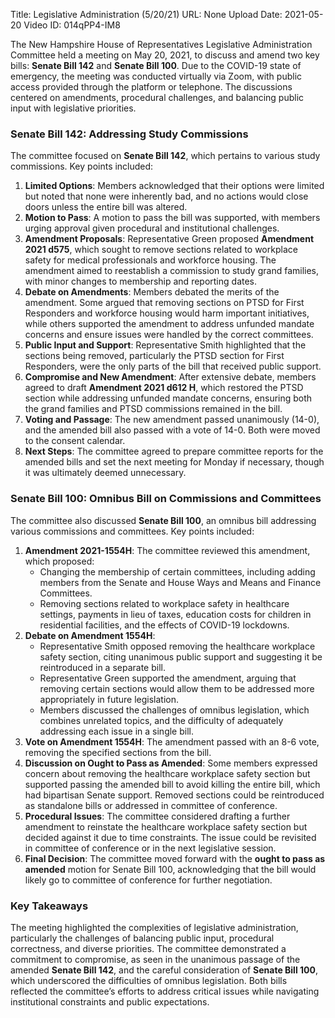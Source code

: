 Title: Legislative Administration (5/20/21)
URL: None
Upload Date: 2021-05-20
Video ID: 014qPP4-IM8

The New Hampshire House of Representatives Legislative Administration Committee held a meeting on May 20, 2021, to discuss and amend two key bills: **Senate Bill 142** and **Senate Bill 100**. Due to the COVID-19 state of emergency, the meeting was conducted virtually via Zoom, with public access provided through the platform or telephone. The discussions centered on amendments, procedural challenges, and balancing public input with legislative priorities.

### **Senate Bill 142: Addressing Study Commissions**
The committee focused on **Senate Bill 142**, which pertains to various study commissions. Key points included:
1. **Limited Options**: Members acknowledged that their options were limited but noted that none were inherently bad, and no actions would close doors unless the entire bill was altered.
2. **Motion to Pass**: A motion to pass the bill was supported, with members urging approval given procedural and institutional challenges.
3. **Amendment Proposals**: Representative Green proposed **Amendment 2021 d575**, which sought to remove sections related to workplace safety for medical professionals and workforce housing. The amendment aimed to reestablish a commission to study grand families, with minor changes to membership and reporting dates.
4. **Debate on Amendments**: Members debated the merits of the amendment. Some argued that removing sections on PTSD for First Responders and workforce housing would harm important initiatives, while others supported the amendment to address unfunded mandate concerns and ensure issues were handled by the correct committees.
5. **Public Input and Support**: Representative Smith highlighted that the sections being removed, particularly the PTSD section for First Responders, were the only parts of the bill that received public support.
6. **Compromise and New Amendment**: After extensive debate, members agreed to draft **Amendment 2021 d612 H**, which restored the PTSD section while addressing unfunded mandate concerns, ensuring both the grand families and PTSD commissions remained in the bill.
7. **Voting and Passage**: The new amendment passed unanimously (14-0), and the amended bill also passed with a vote of 14-0. Both were moved to the consent calendar.
8. **Next Steps**: The committee agreed to prepare committee reports for the amended bills and set the next meeting for Monday if necessary, though it was ultimately deemed unnecessary.

### **Senate Bill 100: Omnibus Bill on Commissions and Committees**
The committee also discussed **Senate Bill 100**, an omnibus bill addressing various commissions and committees. Key points included:
1. **Amendment 2021-1554H**: The committee reviewed this amendment, which proposed:
   - Changing the membership of certain committees, including adding members from the Senate and House Ways and Means and Finance Committees.
   - Removing sections related to workplace safety in healthcare settings, payments in lieu of taxes, education costs for children in residential facilities, and the effects of COVID-19 lockdowns.
2. **Debate on Amendment 1554H**:
   - Representative Smith opposed removing the healthcare workplace safety section, citing unanimous public support and suggesting it be reintroduced in a separate bill.
   - Representative Green supported the amendment, arguing that removing certain sections would allow them to be addressed more appropriately in future legislation.
   - Members discussed the challenges of omnibus legislation, which combines unrelated topics, and the difficulty of adequately addressing each issue in a single bill.
3. **Vote on Amendment 1554H**: The amendment passed with an 8-6 vote, removing the specified sections from the bill.
4. **Discussion on Ought to Pass as Amended**: Some members expressed concern about removing the healthcare workplace safety section but supported passing the amended bill to avoid killing the entire bill, which had bipartisan Senate support. Removed sections could be reintroduced as standalone bills or addressed in committee of conference.
5. **Procedural Issues**: The committee considered drafting a further amendment to reinstate the healthcare workplace safety section but decided against it due to time constraints. The issue could be revisited in committee of conference or in the next legislative session.
6. **Final Decision**: The committee moved forward with the **ought to pass as amended** motion for Senate Bill 100, acknowledging that the bill would likely go to committee of conference for further negotiation.

### **Key Takeaways**
The meeting highlighted the complexities of legislative administration, particularly the challenges of balancing public input, procedural correctness, and diverse priorities. The committee demonstrated a commitment to compromise, as seen in the unanimous passage of the amended **Senate Bill 142**, and the careful consideration of **Senate Bill 100**, which underscored the difficulties of omnibus legislation. Both bills reflected the committee’s efforts to address critical issues while navigating institutional constraints and public expectations.